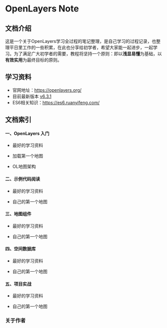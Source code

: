 # OpenLayers Note

## 文档介绍

这是一个关于OpenLayers学习全过程的笔记整理，是自己学习的过程记录，也整理平日里工作的一些积累，在此也分享给初学者，希望大家能一起进步，一起学习。为了满足广大初学者的需要，教程将坚持一个原则：即以**浅显易懂**为基础，以**有效实用**为最终目标的原则。

## 学习资料

* 官网地址：https://openlayers.org/
* 目前最新版本 [v6.3.1](https://openlayers.org/download/)
* ES6相关知识：https://es6.ruanyifeng.com/

## 文档索引

#### 一、OpenLayers 入门

* 最好的学习资料

* 加载第一个地图
* OL地图架构

#### 二、示例代码阅读

- 最好的学习资料

- 自己的第一个地图

#### 三、地图组件

- 最好的学习资料

- 自己的第一个地图

#### 四、空间数据库

- 最好的学习资料

- 自己的第一个地图

#### 五、项目实战

- 最好的学习资料

- 自己的第一个地图

### 关于作者